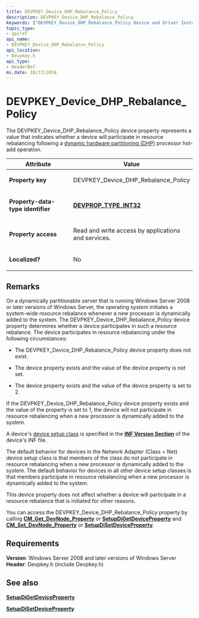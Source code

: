 ```yaml
---
title: DEVPKEY_Device_DHP_Rebalance_Policy
description: DEVPKEY_Device_DHP_Rebalance_Policy
keywords: ["DEVPKEY_Device_DHP_Rebalance_Policy Device and Driver Installation"]
topic_type:
- apiref
api_name:
- DEVPKEY_Device_DHP_Rebalance_Policy
api_location:
- Devpkey.h
api_type:
- HeaderDef
ms.date: 10/17/2018
---
```


# DEVPKEY_Device_DHP_Rebalance_Policy


The DEVPKEY_Device_DHP_Rebalance_Policy device property represents a value that indicates whether a device will participate in resource rebalancing following a [dynamic hardware partitioning (DHP)](../kernel/introduction-to-dynamic-hardware-partitioning.md) processor hot-add operation.

<table>
<colgroup>
<col width="50%" />
<col width="50%" />
</colgroup>
<thead>
<tr>
<th>Attribute</th>
<th>Value</th>
</tr>
</thead>
<tbody>
<tr class="odd">
<td align="left"><p><strong>Property key</strong></p></td>
<td align="left"><p>DEVPKEY_Device_DHP_Rebalance_Policy</p></td>
</tr>
<tr class="even">
<td align="left"><p><strong>Property-data-type identifier</strong></p></td>
<td align="left"><p><a href="devprop-type-int32.md" data-raw-source="[&lt;strong&gt;DEVPROP_TYPE_INT32&lt;/strong&gt;](devprop-type-int32.md)"><strong>DEVPROP_TYPE_INT32</strong></a></p></td>
</tr>
<tr class="odd">
<td align="left"><p><strong>Property access</strong></p></td>
<td align="left"><p>Read and write access by applications and services.</p></td>
</tr>
<tr class="even">
<td align="left"><p><strong>Localized?</strong></p></td>
<td align="left"><p>No</p></td>
</tr>
</tbody>
</table>

 

## Remarks

On a dynamically partitionable server that is running Windows Server 2008 or later versions of Windows Server, the operating system initiates a system-wide resource rebalance whenever a new processor is dynamically added to the system. The DEVPKEY_Device_DHP_Rebalance_Policy device property determines whether a device participates in such a resource rebalance. The device participates in resource rebalancing under the following circumstances:

-   The DEVPKEY_Device_DHP_Rebalance_Policy device property does not exist.

-   The device property exists and the value of the device property is not set.

-   The device property exists and the value of the device property is set to 2.

If the DEVPKEY_Device_DHP_Rebalance_Policy device property exists and the value of the property is set to 1, the device will not participate in resource rebalancing when a new processor is dynamically added to the system.

A device's [device setup class](./overview-of-device-setup-classes.md) is specified in the [**INF Version Section**](./inf-version-section.md) of the device's INF file.

The default behavior for devices in the Network Adapter (Class = Net) device setup class is that members of the class do not participate in resource rebalancing when a new processor is dynamically added to the system. The default behavior for devices in all other device setup classes is that members participate in resource rebalancing when a new processor is dynamically added to the system.

This device property does not affect whether a device will participate in a resource rebalance that is initiated for other reasons.

You can access the DEVPKEY_Device_DHP_Rebalance_Policy property by calling [**CM_Get_DevNode_Property**](/windows/win32/api/cfgmgr32/nf-cfgmgr32-cm_get_devnode_propertyw) or [**SetupDiGetDeviceProperty**](/windows/win32/api/setupapi/nf-setupapi-setupdigetdevicepropertyw) and [**CM_Set_DevNode_Property**](/windows/win32/api/cfgmgr32/nf-cfgmgr32-cm_set_devnode_propertyw) or [**SetupDiSetDeviceProperty**](/windows/win32/api/setupapi/nf-setupapi-setupdisetdevicepropertyw).

## Requirements

**Version**: Windows Server 2008 and later versions of Windows Server
**Header**: Devpkey.h (include Devpkey.h)

## See also


[**SetupDiGetDeviceProperty**](/windows/win32/api/setupapi/nf-setupapi-setupdigetdevicepropertyw)

[**SetupDiSetDeviceProperty**](/windows/win32/api/setupapi/nf-setupapi-setupdisetdevicepropertyw)

